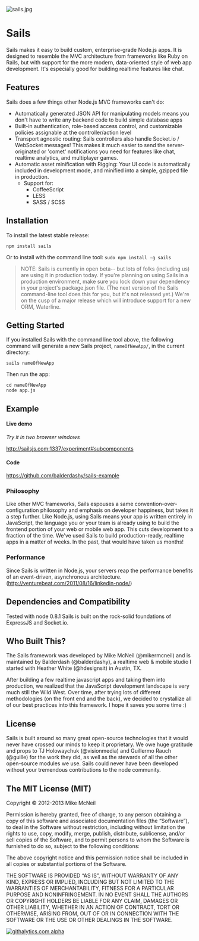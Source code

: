 ![sails.jpg](http://i.imgur.com/o0Qsp.jpg) 

# Sails
Sails makes it easy to build custom, enterprise-grade Node.js apps. It is designed to resemble the MVC architecture from frameworks like Ruby on Rails, but with support for the more modern, data-oriented style of web app development.  It's especially good for building realtime features like chat.

## Features
Sails does a few things other Node.js MVC frameworks can't do:
- Automatically generated JSON API for manipulating models means you don't have to write any backend code to build simple database apps
- Built-in authentication, role-based access control, and customizable policies assignable at the controller/action level
- Transport agnostic routing: Sails controllers also handle Socket.io / WebSocket messages!  This makes it much easier to send the server-originated or 'comet' notifications you need for features like chat, realtime analytics, and multiplayer games.
- Automatic asset minification with Rigging: Your UI code is automatically included in development mode, and minified into a simple, gzipped file in production.
  - Support for:
    - CoffeeScript
    - LESS
    - SASS / SCSS



Installation
--

To install the latest stable release:
```
npm install sails
```

Or to install with the command line tool: ```sudo npm install -g sails```

> NOTE: Sails is currently in open beta-- but lots of folks (including us) are using it in production today.
> If you're planning on using Sails in a production environment, make sure you lock down your dependency in your project's package.json file.
> (The next version of the Sails command-line tool does this for you, but it's not released yet.)
> We're on the cusp of a major release which will introduce support for a new ORM, Waterline.


Getting Started
--
If you installed Sails with the command line tool above, the following command will generate a new Sails project, ```nameOfNewApp/```, in the current directory:

```sails nameOfNewApp```

Then run the app:
```
cd nameOfNewApp
node app.js
```

Example
--
#### Live demo
*Try it in two browser windows*

http://sailsjs.com:1337/experiment#subcomponents

#### Code
https://github.com/balderdashy/sails-example

### Philosophy
Like other MVC frameworks, Sails espouses a same convention-over-configuration philosophy and emphasis on developer happiness, but takes it a step further. Like Node.js, using Sails means your app is written entirely in JavaScript, the language you or your team is already using to build the frontend portion of your web or mobile web app.  This cuts development to a fraction of the time. 
We've used Sails to build production-ready, realtime apps in a matter of weeks.  In the past, that would have taken us months!

### Performance
Since Sails is written in Node.js, your servers reap the performance benefits of an event-driven, asynchronous architecture. (http://venturebeat.com/2011/08/16/linkedin-node/)


Dependencies and Compatibility
--

Tested with node 0.8.1
Sails is built on the rock-solid foundations of ExpressJS and Socket.io.  


## Who Built This?

The Sails framework was developed by Mike McNeil (@mikermcneil) and is maintained by Balderdash (@balderdashy), a realtime web & mobile studio I started with Heather White (@hdesignsit) in Austin, TX.

After building a few realtime javascript apps and taking them into production, we realized that the  JavaScript development landscape is very much still the Wild West.  Over time, after trying lots of different methodologies (on the front end and the back), we decided to crystallize all of our best practices into this framework.  I hope it saves you some time :)


License
--

Sails is built around so many great open-source technologies that it would never have crossed our minds to keep it proprietary.  We owe huge gratitude and props to TJ Holowaychuk (@visionmedia) and Guillermo Rauch (@guille) for the work they did, as well as the stewards of all the other open-source modules we use.  Sails could never have been developed without your tremendous contributions to the node community.

The MIT License (MIT)
--

Copyright © 2012-2013 Mike McNeil

Permission is hereby granted, free of charge, to any person obtaining a copy of this software and associated documentation files (the “Software”), to deal in the Software without restriction, including without limitation the rights to use, copy, modify, merge, publish, distribute, sublicense, and/or sell copies of the Software, and to permit persons to whom the Software is furnished to do so, subject to the following conditions:

The above copyright notice and this permission notice shall be included in all copies or substantial portions of the Software.

THE SOFTWARE IS PROVIDED “AS IS”, WITHOUT WARRANTY OF ANY KIND, EXPRESS OR IMPLIED, INCLUDING BUT NOT LIMITED TO THE WARRANTIES OF MERCHANTABILITY, FITNESS FOR A PARTICULAR PURPOSE AND NONINFRINGEMENT. IN NO EVENT SHALL THE AUTHORS OR COPYRIGHT HOLDERS BE LIABLE FOR ANY CLAIM, DAMAGES OR OTHER LIABILITY, WHETHER IN AN ACTION OF CONTRACT, TORT OR OTHERWISE, ARISING FROM, OUT OF OR IN CONNECTION WITH THE SOFTWARE OR THE USE OR OTHER DEALINGS IN THE SOFTWARE.

[![githalytics.com alpha](https://cruel-carlota.pagodabox.com/8acf2fc2ca0aca8a3018e355ad776ed7 "githalytics.com")](http://githalytics.com/balderdashy/sails)
